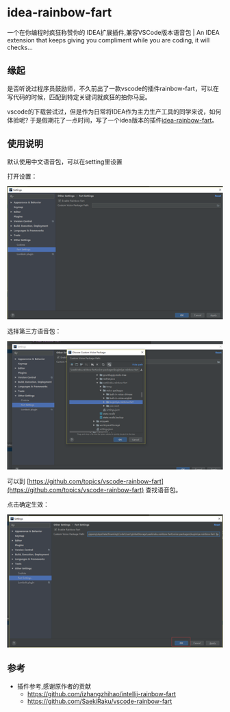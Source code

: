 # idea-rainbow-fart
一个在你编程时疯狂称赞你的 IDEA扩展插件,兼容VSCode版本语音包 | An IDEA extension that keeps giving you compliment while you are coding, it will checks…


## 缘起

是否听说过程序员鼓励师，不久前出了一款vscode的插件rainbow-fart，可以在写代码的时候，匹配到特定关键词就疯狂的拍你马屁。


vscode的下载尝试过，但是作为日常将IDEA作为主力生产工具的同学来说，如何体验呢? 于是假期花了一点时间，写了一个idea版本的插件[idea-rainbow-fart](https://github.com/jadepeng/idea-rainbow-fart)。

## 使用说明

默认使用中文语音包，可以在setting里设置

打开设置：

![彩虹屁设置](./docs/setting1.png)


选择第三方语音包：

![彩虹屁设置](./docs/setting2.png)

可以到 [https://github.com/topics/vscode-rainbow-fart](https://github.com/topics/vscode-rainbow-fart) 查找语音包。

点击确定生效：

![彩虹屁设置](./docs/setting3.png)


## 参考

- 插件参考,感谢原作者的贡献
    - https://github.com/izhangzhihao/intellij-rainbow-fart
    - https://github.com/SaekiRaku/vscode-rainbow-fart